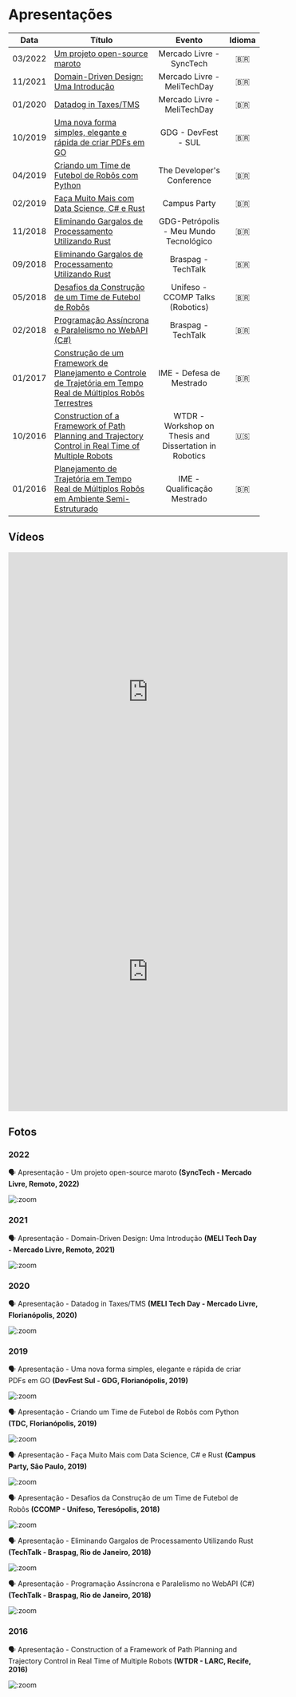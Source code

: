 # Apresentações

|  Data   | Título                                                                                                                                        |                         Evento                         |  Idioma  |
|:-------:|-----------------------------------------------------------------------------------------------------------------------------------------------|:------------------------------------------------------:|:--------:|
| 03/2022 | [Um projeto open-source maroto](https://github.com/johnfercher/resume/blob/main/assets/docs/talks/synctech-maroto.pdf)                                                                             |                Mercado Livre - SyncTech                | :brazil: |
| 11/2021 | [Domain-Driven Design: Uma Introdução](https://github.com/johnfercher/resume/blob/main/assets/docs/talks/melitechday-ddd.pdf)                                                                      |              Mercado Livre - MeliTechDay               | :brazil: |
| 01/2020 | [Datadog in Taxes/TMS](https://github.com/johnfercher/resume/blob/main/assets/docs/talks/melitechday-datadog.pdf)                                                                                 |              Mercado Livre - MeliTechDay               | :brazil: |
| 10/2019 | [Uma nova forma simples, elegante e rápida de criar PDFs em GO](https://github.com/johnfercher/resume/blob/main/assets/docs/talks/devfest-sul.pdf)                                                |                  GDG - DevFest - SUL                   | :brazil: |
| 04/2019 | [Criando um Time de Futebol de Robôs com Python](https://github.com/johnfercher/resume/blob/main/assets/docs/talks/tdc-python/robotics.pdf)                                                       |               The Developer's Conference               | :brazil: |
| 02/2019 | [Faça Muito Mais com Data Science, C# e Rust](https://github.com/johnfercher/cpbr12)                                                          |                      Campus Party                      | :brazil: |
| 11/2018 | [Eliminando Gargalos de Processamento Utilizando Rust](https://github.com/johnfercher/resume/blob/main/assets/docs/talks/gdg-rust.pdf)                                                             |         GDG-Petrópolis - Meu Mundo Tecnológico         | :brazil: |
| 09/2018 | [Eliminando Gargalos de Processamento Utilizando Rust](https://github.com/johnfercher/resume/blob/main/assets/docs/talks/braspag-rust.pdf)                                                        |                   Braspag - TechTalk                   | :brazil: |
| 05/2018 | [Desafios da Construção de um Time de Futebol de Robôs](https://github.com/johnfercher/resume/blob/main/assets/docs/talks/ccomp.pdf)                                                              |            Unifeso - CCOMP Talks (Robotics)            | :brazil: |
| 02/2018 | [Programação Assíncrona e Paralelismo no WebAPI (C#)](https://github.com/johnfercher/resume/blob/main/assets/docs/talks/braspag-async.pdf)                                                          |                   Braspag - TechTalk                   | :brazil: |
| 01/2017 | [Construção de um Framework de Planejamento e Controle de Trajetória em Tempo Real de Múltiplos Robôs Terrestres](https://github.com/johnfercher/resume/blob/main/assets/docs/talks/master-defense.pdf) |                IME - Defesa de Mestrado                | :brazil: |
| 10/2016 | [Construction of a Framework of Path Planning and Trajectory Control in Real Time of Multiple Robots](https://github.com/johnfercher/resume/blob/main/assets/docs/talks/wtdr.pdf)                 | WTDR - Workshop on Thesis and Dissertation in Robotics |   :us:   |
| 01/2016 | [Planejamento de Trajetória em Tempo Real de Múltiplos Robôs em Ambiente Semi-Estruturado](https://github.com/johnfercher/resume/blob/main/assets/docs/talks/master-qualification.pdf)             |              IME - Qualificação Mestrado               | :brazil: |

## Vídeos

<iframe width="560" height="560" src="https://www.youtube.com/embed/JCF_ZaydGuo" title="YouTube video player" frameborder="0" allow="accelerometer; autoplay; clipboard-write; encrypted-media; gyroscope; picture-in-picture; web-share" allowfullscreen></iframe>

<iframe width="560" height="560" src="https://www.youtube.com/embed/Gbz3Rt7BRnk" title="YouTube video player" frameborder="0" allow="accelerometer; autoplay; clipboard-write; encrypted-media; gyroscope; picture-in-picture; web-share" allowfullscreen></iframe>

## Fotos

### 2022
:speaking_head: Apresentação - Um projeto open-source maroto **(SyncTech - Mercado Livre, Remoto, 2022)**

![](../assets/images/melisync.jpeg ':zoom')


### 2021
:speaking_head: Apresentação - Domain-Driven Design: Uma Introdução **(MELI Tech Day - Mercado Livre, Remoto, 2021)**

![](../assets/images/melitechday.jpeg ':zoom')

### 2020

:speaking_head: Apresentação - Datadog in Taxes/TMS **(MELI Tech Day - Mercado Livre, Florianópolis, 2020)**

![](../assets/images/melitechday2.jpeg ':zoom')

### 2019

:speaking_head: Apresentação - Uma nova forma simples, elegante e rápida de criar PDFs em GO **(DevFest Sul - GDG, Florianópolis, 2019)**

![](../assets/images/devfest.jpg ':zoom')

>

:speaking_head: Apresentação - Criando um Time de Futebol de Robôs com Python **(TDC, Florianópolis, 2019)**

![](../assets/images/tdc.jpg ':zoom')

>

:speaking_head: Apresentação - Faça Muito Mais com Data Science, C# e Rust **(Campus Party, São Paulo, 2019)**

![](../assets/images/campusparty.jpg ':zoom')

:speaking_head: Apresentação - Desafios da Construção de um Time de Futebol de Robôs **(CCOMP - Unifeso, Teresópolis, 2018)**

![](../assets/images/unifeso.png ':zoom')

>

:speaking_head: Apresentação - Eliminando Gargalos de Processamento Utilizando Rust **(TechTalk - Braspag, Rio de Janeiro, 2018)**

![](../assets/images/braspag-rust.jpeg ':zoom')

>

:speaking_head: Apresentação - Programação Assíncrona e Paralelismo no WebAPI (C#) **(TechTalk - Braspag, Rio de Janeiro, 2018)**

![](../assets/images/braspag-parallel.png ':zoom')

### 2016

:speaking_head: Apresentação - Construction of a Framework of Path Planning and Trajectory Control in Real Time of Multiple Robots **(WTDR - LARC, Recife, 2016)**

![](../assets/images/wtdr.jpg ':zoom')